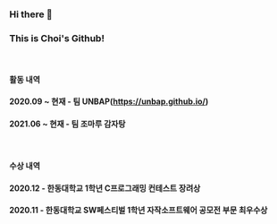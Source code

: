 ### Hi there 👋
### This is Choi's Github!   

<br>

#### 활동 내역
#### 2020.09 ~ 현재 - 팀 UNBAP(https://unbap.github.io/)
#### 2021.06 ~ 현재 - 팀 조마루 감자탕

<br>

#### 수상 내역

#### 2020.12 - 한동대학교 1학년 C프로그래밍 컨테스트 장려상
#### 2020.11 - 한동대학교 SW페스티벌 1학년 자작소프트웨어 공모전 부문 최우수상
